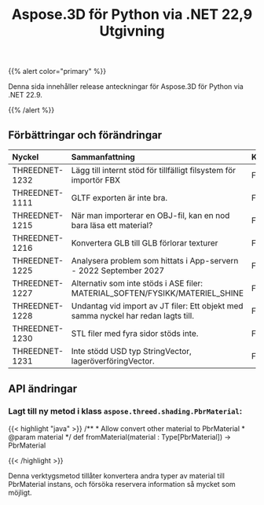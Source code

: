 ﻿---
title: Aspose.3D för Python via .NET 22,9 Utgivning
type: docs
weight: 4
url: /sv/python-net/aspose-3d-for-python-net-22-9-release-notes/
description: Utgivningsnoterna av Aspose.3D för Python via .NET 22.9.
---
{{% alert color="primary" %}}

Denna sida innehåller release anteckningar för Aspose.3D för Python via .NET 22.9.

{{% /alert %}}
## **Förbättringar och förändringar**

|**Nyckel**|**Sammanfattning**|**Kategori**|
|:- |:- |:- |
|THREEDNET-1232 |Lägg till internt stöd för tillfälligt filsystem för importör FBX|Förbättring|
|THREEDNET-1111 |GLTF exporten är inte bra.|Felrättning|
|THREEDNET-1215 |När man importerar en OBJ-fil, kan en nod bara läsa ett material?|Felrättning|
|THREEDNET-1216 |Konvertera GLB till GLB förlorar texturer|Felrättning|
|THREEDNET-1225 |Analysera problem som hittats i App-servern - 2022 September 2027|Felrättning|
|THREEDNET-1227 |Alternativ som inte stöds i ASE filer: MATERIAL_SOFTEN/FYSIKK/MATERIEL_SHINE|Felrättning|
|THREEDNET-1228 |Undantag vid import av JT filer: Ett objekt med samma nyckel har redan lagts till.|Felrättning|
|THREEDNET-1230 |STL filer med fyra sidor stöds inte.|Felrättning|
|THREEDNET-1231 |Inte stödd USD typ StringVector, lageröverföringVector.|Felrättning|


## API ändringar ##


### Lagt till ny metod i klass `aspose.threed.shading.PbrMaterial`:

{{< highlight "java" >}}
    /**
     * Allow convert other material to PbrMaterial
     * @param material 
     */
    def fromMaterial(material : Type[PbrMaterial]) -> PbrMaterial

{{< /highlight >}}


Denna verktygsmetod tillåter konvertera andra typer av material till PbrMaterial instans, och försöka reservera information så mycket som möjligt.


